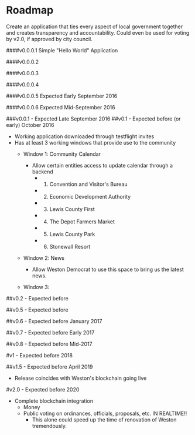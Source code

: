 # Roadmap

Create an application that ties every aspect of local government together and creates transparency and accountability. Could even be used for voting by v2.0, if approved by city council.

####v0.0.0.1
		Simple "Hello World" Application

####v0.0.0.2

####v0.0.0.3

####v0.0.0.4

####v0.0.0.5
		Expected Early September 2016 

####v0.0.0.6
		Expected Mid-September 2016 

###v0.0.1 - 
		Expected Late September 2016 
##v0.1 - 
		Expected before (or early) October 2016
- Working application downloaded through testflight invites
- Has at least 3 working windows that provide use to the community
	- Window 1: Community Calendar
		- Allow certain entities access to update calendar through a backend
			- 1. Convention and Visitor's Bureau
			- 2. Economic Development Authority
			- 3. Lewis County First
			- 4. The Depot Farmers Market
			- 5. Lewis County Park
			- 6.  Stonewall Resort
			
	- Window 2: News
		- Allow Weston Democrat to use this space to bring us the latest news.
	- Window 3: 

##v0.2 - 
		Expected before 

##v0.5 - 
		Expected before 

##v0.6 - 
		Expected before January 2017

##v0.7 - 
		Expected before Early 2017

##v0.8 - 
		Expected before Mid-2017

#v1 - 
		Expected before 2018

##v1.5 - 
		Expected before April 2019
- Release coincides with Weston's blockchain going live

#v2.0 - 
		Expected before 2020
- Complete blockchain integration
	- Money
	- Public voting on ordinances, officials, proposals, etc. IN REALTIME!!
		- This alone could speed up the time of renovation of Weston tremendously.
		